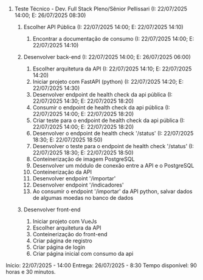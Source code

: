 
1. Teste Técnico - Dev. Full Stack Pleno/Sênior Pellissari  (I: 22/07/2025 14:00; E: 26/07/2025 08:30)

    1. Escolher API Pública                                 (I: 22/07/2025 14:00; E: 22/07/2025 14:10)
        1. Encontrar a documentação de consumo              (I: 22/07/2025 14:00; E: 22/07/2025 14:10)

    2. Desenvolver back-end                                 (I: 22/07/2025 14:00; E: 26/07/2025 06:00)
        1. Escolher arquitetura da API                      (I: 22/07/2025 14:10; E: 22/07/2025 14:20)
        2. Iniciar projeto com FastAPI (python)             (I: 22/07/2025 14:20; E: 22/07/2025 14:30)
        3. Desenvolver endpoint de health check da api pública (I: 22/07/2025 14:30; E: 22/07/2025 18:20)
        4. Consumir o endpoint de health check da api pública (I: 22/07/2025 14:00; E: 22/07/2025 18:20)
        5. Criar teste para o endpoint de health check da api pública (I: 22/07/2025 14:00; E: 22/07/2025 18:20)
        6. Desenvolver o endpoint de health check '/status'   (I: 22/07/2025 18:30; E: 22/07/2025 18:50)
        7. Desenvolver o teste para o endpoint de health check '/status'   (I: 22/07/2025 18:30; E: 22/07/2025 18:50)
        7. Conteinerização de imagem PostgreSQL
        8. Desenvolver um módulo de conexão entre a API e o PostgreSQL
        9. Conteinerização da API
        10. Desenvolver endpoint '/importar'
        11. Desenvolver endpoint '/indicadores'
        12. Ao consumir o endpoint '/importar' da API python, salvar dados de algumas moedas no banco de dados

    3. Desenvolver front-end
        1. Iniciar projeto com VueJs
        2. Escolher arquitetura da API
        3. Conteinerização do front-end
        4. Criar página de registro
        5. Criar página de login
        6. Criar página inicial com consumo da api


Início:  22/07/2025 - 14:00
Entrega: 26/07/2025 - 8:30
Tempo disponível: 90 horas e 30 minutos.
